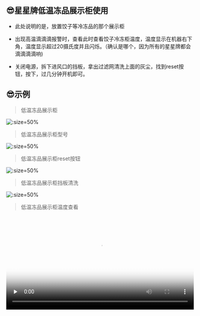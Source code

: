 ## 😎星星牌低温冻品展示柜使用

* 此处说明的是，放置饺子等冷冻品的那个展示柜

* 出现高温滴滴滴报警时，查看此时查看饺子冷冻柜温度，温度显示在机器右下角，温度显示超过20摄氏度并且闪烁。（确认是哪个，因为所有的星星牌都会滴滴滴滴响)

* 关闭电源，拆下进风口的挡板，拿出过滤网清洗上面的灰尘，找到reset按钮，按下，过几分钟开机即可。

## 😎示例

> 低温冻品展示柜

![](https://gitee.com/GaloisFields/WORKFLOWS4COMPANY/raw/master/resources/pic/equipment/冻品展示柜.jpeg ':size=50%')

> 低温冻品展示柜型号

![](https://gitee.com/GaloisFields/WORKFLOWS4COMPANY/raw/master/resources/pic/equipment/冻品展示柜型号.jpeg ':size=50%')

> 低温冻品展示柜reset按钮

![](https://gitee.com/GaloisFields/WORKFLOWS4COMPANY/raw/master/resources/pic/equipment/冻品展示柜reset.jpeg ':size=50%')

> 低温冻品展示柜挡板清洗

![](https://gitee.com/GaloisFields/WORKFLOWS4COMPANY/raw/master/resources/pic/equipment/冻品展示柜挡板.jpeg ':size=50%')

> 低温冻品展示柜温度查看

<video id="video" width=100%  controls="" preload="none" poster="https://gitee.com/GaloisFields/WORKFLOWS4COMPANY/raw/master/resources/pic/logo/视频封面0.png"><source id="mp4" src="http://ypsx-test.test.upcdn.net/equipment/低温冻品展示柜温度查看.mp4" type="video/mp4"></videos>
